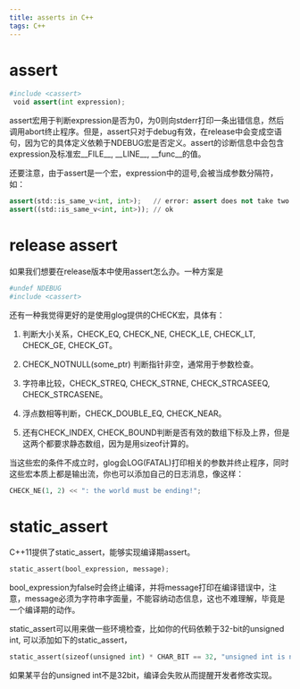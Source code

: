```yaml
---
title: asserts in C++
tags: C++
---
```


# assert
```python
#include <cassert>
 void assert(int expression);
```

assert宏用于判断expression是否为0，为0则向stderr打印一条出错信息，然后调用abort终止程序。但是，assert只对于debug有效，在release中会变成空语句，因为它的具体定义依赖于NDEBUG宏是否定义。assert的诊断信息中会包含expression及标准宏__FILE__, $\text{__LINE__}$, __func__的值。

还要注意，由于assert是一个宏，expression中的逗号,会被当成参数分隔符，如：
```python
assert(std::is_same_v<int, int>);   // error: assert does not take two arguments
assert((std::is_same_v<int, int>)); // ok
```

# release assert
如果我们想要在release版本中使用assert怎么办。一种方案是
```python
#undef NDEBUG
#include <cassert>
```
还有一种我觉得更好的是使用glog提供的CHECK宏，具体有：

1. 判断大小关系，CHECK_EQ, CHECK_NE, CHECK_LE, CHECK_LT, CHECK_GE, CHECK_GT。

2. CHECK_NOTNULL(some_ptr) 判断指针非空，通常用于参数检查。

3. 字符串比较，CHECK_STREQ, CHECK_STRNE, CHECK_STRCASEEQ, CHECK_STRCASENE。

4. 浮点数相等判断，CHECK_DOUBLE_EQ, CHECK_NEAR。

5. 还有CHECK_INDEX, CHECK_BOUND判断是否有效的数组下标及上界，但是这两个都要求静态数组，因为是用sizeof计算的。

当这些宏的条件不成立时，glog会LOG(FATAL)打印相关的参数并终止程序，同时这些宏本质上都是输出流，你也可以添加自己的日志消息，像这样：
```python
CHECK_NE(1, 2) << ": the world must be ending!";
```


# static_assert
C++11提供了static_assert，能够实现编译期assert。
```python
static_assert(bool_expression, message);
```

bool_expression为false时会终止编译，并将message打印在编译错误中，注意，message必须为字符串字面量，不能容纳动态信息，这也不难理解，毕竟是一个编译期的动作。

static_assert可以用来做一些环境检查，比如你的代码依赖于32-bit的unsigned int, 可以添加如下的static_assert，

```python
static_assert(sizeof(unsigned int) * CHAR_BIT == 32, "unsigned int is not exactly 32-bit");
```

如果某平台的unsigned int不是32bit，编译会失败从而提醒开发者修改实现。
